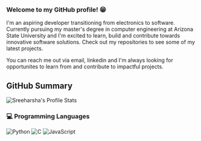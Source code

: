 ### Welcome to my GitHub profile! 😁
I'm an aspiring developer transitioning from electronics to software. Currently pursuing my master's degree in computer engineering at Arizona State University and I'm excited to learn, build and contribute towards innovative software solutions. Check out my repositories to see some of my latest projects.

You can reach me out via email, linkedin and I'm always looking for opportunites to learn from and contribute to impactful projects.

## GitHub Summary
![Sreeharsha's Profile Stats](https://github-readme-stats.vercel.app/api?username=Sreeharsha98&count_private=true&show_icons=true&theme=synthwave&hide_title=true)

### 💻 Programming Languages
![Python](https://img.shields.io/badge/Python-%232d203c.svg?style=flat&logo=python&logoColor=%2314354C)
![C](https://img.shields.io/badge/C-%232d203c.svg?style=flat&logo=c&logoColor=%2300599C)
![JavaScript](https://img.shields.io/badge/JavaScript-%232d203c.svg?style=flat&logo=javascript&logoColor=%23F7DF1E)


<!--
**Sreeharsha98/Sreeharsha98** is a ✨ _special_ ✨ repository because its `README.md` (this file) appears on your GitHub profile.

Here are some ideas to get you started:

- 🔭 I’m currently working on ...
- 🌱 I’m currently learning ...
- 👯 I’m looking to collaborate on ...
- 🤔 I’m looking for help with ...
- 💬 Ask me about ...
- 📫 How to reach me: ...
- 😄 Pronouns: ...
- ⚡ Fun fact: ...
-->
